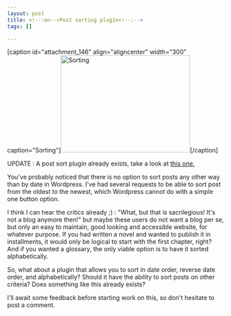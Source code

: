 ```yaml
--- 
layout: post
title: <!--:en-->Post sorting plugin<!--:-->
tags: []

---
```

<!--:en-->[caption id="attachment_146" align="aligncenter" width="300" caption="Sorting"]<a href="http://www.flickr.com/photos/storm-crypt/326228715/"><img class="size-medium wp-image-146" title="Sorting" src="http://jfoucher.comcdn.jfoucher.com/uploads/2009/06/sorting-300x225.jpg" alt="Sorting" width="300" height="225" /></a>[/caption]

UPDATE : A post sort plugin already exists, take a look at <a href="http://wordpress.org/extend/plugins/wp-smart-sort/">this one.</a>

You've probably noticed that there is no option to sort posts any other way than by date in Wordpress. I've had several requests to be able to sort post from the oldest to the newest, which Wordpress cannot do with a simple one button option.

I think I can hear the critics already ;) : "What, but that is sacrilegious! It's not a blog anymore then!" but maybe these users do not want a blog per se, but only an easy to maintain, good looking and accessible website, for whatever purpose. If you had written a novel and wanted to publish it in installments, it would only be logical to start with the first chapter, right? And if you wanted a glossary, the only viable option is to have it sorted alphabetically.

So, what about a plugin that allows you to sort in date order, reverse date order, and alphabetically? Should it have the ability to sort posts on other criteria? Does something like this already exists?

I'll await some feedback before starting work on this, so don't hesitate to post a comment.<!--:-->
